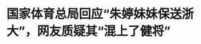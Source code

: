 <!DOCTYPE html>
<html lang="zh-CN">

<head>
    
<title>国家体育总局回应“朱婷妹妹保送浙大”，网友质疑其“混上了健将”_腾讯新闻</title>
<meta name="keywords" content="朱婷,国家体育总局,体育总局,浙江大学,保送,浙江,杭州,极目新闻">
<meta name="description" content="极目新闻记者 郭迩近日，有网友发帖称，在国家体育总局5月6日公布的《体育总局科教司关于2025年优秀运动员本科保送拟推荐名单的公示》中，有一位名叫朱某荟的女生，通过排球项目被保送至浙江大学。有网友表示，这名女生是中国女排前队长朱婷的亲妹妹，并质疑她是混上的“运动健将”，不符合保送资格。5月16日，极目新闻记者...">
<meta name="author" content="腾讯网">
<meta name="copyright" content="Copyright 1998 - 2025 Tencent. All Rights Reserved">
<meta property="og:type" content="news" />

<meta property="og:title" content="国家体育总局回应“朱婷妹妹保送浙大”，网友质疑其“混上了健将”_腾讯新闻" />
<meta property="og:description" content="极目新闻记者 郭迩近日，有网友发帖称，在国家体育总局5月6日公布的《体育总局科教司关于2025年优秀运动员本科保送拟推荐名单的公示》中，有一位名叫朱某荟的女生，通过排球项目被保送至浙江大学。有网友表示，这名女生是中国女排前队长朱婷的亲妹妹，并质疑她是混上的“运动健将”，不符合保送资格。5月16日，极目新闻记者..." />
<meta property="og:url" content="https://news.qq.com/rain/a/20250516A04K8300" />
<meta property="og:image" content="https://inews.gtimg.com/news_ls/OqEoulvI0nAeKgJF20tXOovicoMfaRqrms7AUuNTRZ6jMAA_640330/0" />
<meta property="article:author" content="极目新闻" />
<meta property="article:published_time" content="2025-05-16 14:07:10" />
<meta property="category" content="sports" />

<meta name="baidu-site-verification" content="jJeIJ5X7pP" />
    <meta charset="utf-8" />
<meta http-equiv="X-UA-Compatible" content="IE=Edge" />
<meta name="viewport" content="width=device-width, initial-scale=1, shrink-to-fit=no" />
<link rel="dns-prefetch" href="mat1.gtimg.com">
<link rel="dns-prefetch" href="i.news.qq.com">
<link rel="shortcut icon" href="https://mat1.gtimg.com/qqcdn/qqindex2021/favicon.ico">
<script nomodule="true" src="https://mat1.gtimg.com/qqcdn/qqindex2021/common-static/20240515201444/core3-37-1.min.js"></script>
<script>
  try {
    if (!window.IntersectionObserver) {
      var observerScript = document.createElement('script');
      observerScript.src = "https://mat1.gtimg.com/qqcdn/qqindex2021/common-static/20241024141058/intersection-observer-polyfill.js";
      document.head.appendChild(observerScript);
    }
  } catch (error) {}
</script>

<script>
  try {
    if (!Element.prototype.scrollTo) {
      var scrollScript = document.createElement('script');
      scrollScript.src = "https://mat1.gtimg.com/qqcdn/qqindex2021/common-static/20241025153001/scroll-behavior-polyfill.js";
      document.head.appendChild(scrollScript);
    }
  } catch (error) {}
</script>
<script>
  try {
    if ('scrollRestoration' in window.history) {
      window.history.scrollRestoration = 'manual';
    }
    window.isPcClient = Boolean(window.electron) && (
      window.navigator.userAgent.indexOf('pc-client') > 0 ||
      window.navigator.userAgent.indexOf('TencentNews') > 0
    );
  } catch {}
</script>
<script>
  try {
    if (window.isPcClient) {
      var bodyStyle = document.createElement('style');
      bodyStyle.innerText = 'body{ zoom: 0.95 }';
      document.head.appendChild(bodyStyle);
    }
  } catch {}
</script>
<script>
  window.DATA = {"url":"https://view.inews.qq.com/a/20250516A04K8300","article_id":"20250516A04K8300","article_type":"0","title":"国家体育总局回应“朱婷妹妹保送浙大”，网友质疑其“混上了健将”","desc":"极目新闻记者 郭迩近日，有网友发帖称，在国家体育总局5月6日公布的《体育总局科教司关于2025年优秀运动员本科保送拟推荐名单的公示》中，有一位名叫朱某荟的女生，通过排球项目被保送至浙江大学。有网友表示，这名女生是中国女排前队长朱婷的亲妹妹，并质疑她是混上的“运动健将”，不符合保送资格。5月16日，极目新闻记者...","iNewsRecommendLevel":1,"abstract":"极目新闻记者 郭迩近日，有网友发帖称，在国家体育总局5月6日公布的《体育总局科教司关于2025年优秀运动员本科保送拟推荐名单的公示》中，有一位名叫朱某荟的女生，通过排球项目被保送至浙江大学。有网友表示，这名女生是中国女排前队长朱婷的亲妹妹，并质疑她是混上的“运动健将”，不符合保送资格。5月16日，极目新闻记者...","catalog1":"sports","ad_channel_sign":"sports","introduction":"","media":"极目新闻","media_id":"5206106","pubtime":"2025-05-16 14:12:19","comment_id":"8412278018","political":0,"cmsId":"20250516A04K8300","cms_id":"20250516A04K8300","closeAllAd":0,"closeAllFavorite":false,"originContent":{"directory":{"ai_list":null,"enable":2,"list":null},"text":"\u003cdiv class=\"rich_media_content\"\u003e\u003c!--NO_AD_ERROR_2--\u003e\u003c!--VIDEO_0--\u003e\u003cp type=\"desc\" style=\"color: rgb(136, 136, 136); font-size: 13px; line-height: 14px; margin-bottom: 22px; margin-top: 8px; text-align: center\"\u003e\u003c/p\u003e\u003cp\u003e极目新闻记者 郭迩\u003c/p\u003e\u003cp\u003e近日，有网友发帖称，在国家体育总局5月6日公布的《体育总局科教司关于2025年优秀运动员本科保送拟推荐名单的公示》中，有一位名叫朱某荟的女生，通过排球项目被保送至浙江大学。有网友表示，这名女生是中国女排前队长\u003c!--VERTICAL_CARD_BEGIN_0--\u003e朱婷\u003c!--VERTICAL_CARD_END_0--\u003e的亲妹妹，并质疑她是混上的“运动健将”，不符合保送资格。5月16日，极目新闻记者分别联系了国家体育总局和河南省球类运动中心，工作人员表示，已记录下情况，将向领导汇报。\u003c/p\u003e\u003cp data-exeditor-arbitrary-box=\"image-box\"\u003e\u003c!--IMG_0--\u003e\u003c/p\u003e\u003cp class=\"qqnews_image_desc\" style=\"color: #666; font-size: 14px; text-align: center\"\u003e报道截图\u003c/p\u003e\u003cp\u003e5月6日，国家体育总局科教司公示的保送名单显示，朱某荟拟入读浙江大学运动训练专业。2024年12月，国家体育总局排球中心的一份文件显示，来自河南的朱某荟等40余人获得“运动健将”称号。\u003c!--NO_AD_0--\u003e\u003c!--EOP_0--\u003e\u003c/p\u003e\u003c!--PARAGRAPH_0--\u003e\u003cp\u003e16日上午，极目新闻记者向国家体育总局反映上述舆情，接听电话的信访人员表示，已记录下反映的情况，会向领导汇报此事。\u003c!--NO_AD_1--\u003e\u003c!--EOP_1--\u003e\u003c/p\u003e\u003c!--PARAGRAPH_1--\u003e\u003cp\u003e河南省球类运动中心党政办工作人员告诉记者，关于朱某荟的具体情况，可咨询排球训练科。记者联系上该科相关负责人，对方表示不方便接受采访，请找党政办。随后，党政办相关负责人留下了记者电话，表示暂不方便接受采访，需先向省局报告。\u003c!--NO_AD_2--\u003e\u003c!--EOP_2--\u003e\u003c/p\u003e\u003c!--PARAGRAPH_2--\u003e\u003cp\u003e（来源：极目新闻）\u003c/p\u003e\u003cp\u003e\u003cstrong\u003e更多精彩资讯请在应用市场下载“极目新闻”客户端，未经授权请勿转载，欢迎提供新闻线索，一经采纳即付报酬。24小时报料热线027-86777777。\u003c/strong\u003e\u003c!--NO_AD_3--\u003e\u003c!--EOP_3--\u003e\u003c!--NO_AD_4--\u003e\u003c!--EOP_4--\u003e\u003c/p\u003e\u003c!--PARAGRAPH_4--\u003e\u003c!--PARAGRAPH_3--\u003e\u003cdiv type=\"x-list_link\" class=\"qqnews_list_link\" style=\"background-color: #F7F7F7; border-radius: 5px; margin-bottom: 24px; padding: 20px 16px 24px 16px; position: relative; text-align: left\"\u003e\u003cdiv style=\"margin-bottom: 20px\"\u003e\u003cspan style=\"background-image: url(\u0026#39;https://new.inews.gtimg.com/tnews/1d01add9-7272-4aa6-8fa3-af6beaeb5038/icon-day.png\u0026#39;); background-size: cover; display: inline-block; height: 18px; margin-right: 2px; position: relative; top: 3px; width: 18px\"\u003e\u003c/span\u003e\u003cspan style=\"font-size: 16px; font-weight: 600; letter-spacing: 0px; line-height: 16px; text-align: justified\"\u003e此前报道\u003c/span\u003e\u003c/div\u003e\u003cp class=\"link_list\"\u003e\u003c!--LINK_0--\u003e\u003c/p\u003e\u003c/div\u003e\u003cdiv powered-by=\"qqnews_ex-editor\"\u003e\u003c/div\u003e\u003cstyle\u003e.rich_media_content{--news-tabel-th-night-color: #444444;--news-font-day-color: #333;--news-font-night-color: #d9d9d9;--news-bottom-distance: 22px}.rich_media_content p:not([data-exeditor-arbitrary-box=image-box]){letter-spacing:.5px;line-height:30px;margin-bottom:var(--news-bottom-distance);word-wrap:break-word}.rich_media_content{color:var(--news-font-day-color);font-size:18px}@media(prefers-color-scheme:dark){body:not([data-weui-theme=light]):not([dark-mode-disable=true]) .rich_media_content p:not([data-exeditor-arbitrary-box=image-box]){letter-spacing:.5px;line-height:30px;margin-bottom:var(--news-bottom-distance);word-wrap:break-word}body:not([data-weui-theme=light]):not([dark-mode-disable=true]) .rich_media_content{color:var(--news-font-night-color)}}.data_color_scheme_dark .rich_media_content p:not([data-exeditor-arbitrary-box=image-box]){letter-spacing:.5px;line-height:30px;margin-bottom:var(--news-bottom-distance);word-wrap:break-word}.data_color_scheme_dark .rich_media_content{color:var(--news-font-night-color)}.data_color_scheme_dark .rich_media_content{font-size:18px}.rich_media_content p[data-exeditor-arbitrary-box=image-box]{margin-bottom:11px}.rich_media_content\u003ediv:not(.qnt-video),.rich_media_content\u003esection{margin-bottom:var(--news-bottom-distance)}.rich_media_content hr{margin-bottom:var(--news-bottom-distance)}.rich_media_content .link_list{margin:0;margin-top:20px;min-height:0!important}.rich_media_content blockquote{background:#f9f9f9;border-left:6px solid #ccc;margin:1.5em 10px;padding:.5em 10px}.rich_media_content blockquote p{margin-bottom:0!important}.data_color_scheme_dark .rich_media_content blockquote{background:#323232}@media(prefers-color-scheme:dark){body:not([data-weui-theme=light]):not([dark-mode-disable=true]) .rich_media_content blockquote{background:#323232}}.rich_media_content ol[data-ex-list]{--ol-start: 1;--ol-list-style-type: decimal;list-style-type:none;counter-reset:olCounter calc(var(--ol-start,1) - 1);position:relative}.rich_media_content ol[data-ex-list]\u003eli\u003e:first-child::before{content:counter(olCounter,var(--ol-list-style-type)) '. ';counter-increment:olCounter;font-variant-numeric:tabular-nums;display:inline-block}.rich_media_content ul[data-ex-list]{--ul-list-style-type: circle;list-style-type:none;position:relative}.rich_media_content ul[data-ex-list].nonUnicode-list-style-type\u003eli\u003e:first-child::before{content:var(--ul-list-style-type) ' ';font-variant-numeric:tabular-nums;display:inline-block;transform:scale(0.5)}.rich_media_content ul[data-ex-list].unicode-list-style-type\u003eli\u003e:first-child::before{content:var(--ul-list-style-type) ' ';font-variant-numeric:tabular-nums;display:inline-block;transform:scale(0.8)}.rich_media_content ol:not([data-ex-list]){padding-left:revert}.rich_media_content ul:not([data-ex-list]){padding-left:revert}.rich_media_content table{display:table;border-collapse:collapse;margin-bottom:var(--news-bottom-distance)}.rich_media_content table th,.rich_media_content table td{word-wrap:break-word;border:1px solid #ddd;white-space:nowrap;padding:2px 5px}.rich_media_content table th{font-weight:700;background-color:#f0f0f0;text-align:left}.rich_media_content table p{margin-bottom:0!important}.data_color_scheme_dark .rich_media_content table th{background:var(--news-tabel-th-night-color)}@media(prefers-color-scheme:dark){body:not([data-weui-theme=light]):not([dark-mode-disable=true]) .rich_media_content table th{background:var(--news-tabel-th-night-color)}}.rich_media_content .qqnews_image_desc,.rich_media_content p[type=om-image-desc]{line-height:20px!important;text-align:center!important;font-size:14px!important;color:#666!important}.rich_media_content div[data-exeditor-arbitrary-box=wrap]:not([data-exeditor-arbitrary-box-special-style]){max-width:100%}.rich_media_content .qqnews-content{--wmfont: 0;--wmcolor: transparent;font-size:var(--wmfont);color:var(--wmcolor);line-height:var(--wmfont)!important;margin-bottom:var(--wmfont)!important}.rich_media_content .qqnews_sign_emphasis{background:#f7f7f7}.rich_media_content .qqnews_sign_emphasis ol{word-wrap:break-word;border:none;color:#5c5c5c;line-height:28px;list-style:none;margin:14px 0 6px;padding:16px 15px 4px}.rich_media_content .qqnews_sign_emphasis p{margin-bottom:12px!important}.rich_media_content .qqnews_sign_emphasis ol\u003eli\u003ep{padding-left:30px}.rich_media_content .qqnews_sign_emphasis ol\u003eli{list-style:none}.rich_media_content .qqnews_sign_emphasis ol\u003eli\u003ep:first-child::before{margin-left:-30px;content:counter(olCounter,decimal) ''!important;counter-increment:olCounter!important;font-variant-numeric:tabular-nums!important;background:#37f;border-radius:2px;color:#fff;font-size:15px;font-style:normal;text-align:center;line-height:18px;width:18px;height:18px;margin-right:12px;position:relative;top:-1px}.data_color_scheme_dark .rich_media_content .qqnews_sign_emphasis{background:#262626}.data_color_scheme_dark .rich_media_content .qqnews_sign_emphasis ol\u003eli\u003ep{color:#a9a9a9}@media(prefers-color-scheme:dark){body:not([data-weui-theme=light]):not([dark-mode-disable=true]) .rich_media_content .qqnews_sign_emphasis{background:#262626}body:not([data-weui-theme=light]):not([dark-mode-disable=true]) .rich_media_content .qqnews_sign_emphasis ol\u003eli\u003ep{color:#a9a9a9}}.rich_media_content h1,.rich_media_content h2,.rich_media_content h3,.rich_media_content h4,.rich_media_content h5,.rich_media_content h6{margin-bottom:var(--news-bottom-distance);font-weight:700}.rich_media_content h1{font-size:20px}.rich_media_content h2,.rich_media_content h3{font-size:19px}.rich_media_content h4,.rich_media_content h5,.rich_media_content h6{font-size:18px}.rich_media_content li:empty{display:none}.rich_media_content ul,.rich_media_content ol{margin-bottom:var(--news-bottom-distance)}.rich_media_content div\u003ep:only-child{margin-bottom:0!important}.rich_media_content .cms-cke-widget-title-wrap p{margin-bottom:0!important}\u003c/style\u003e\u003c/div\u003e","version":"v2"},"originAttribute":{"IMG_0":{"bigOrigUrl":"https://inews.gtimg.com/om_bt/OpVUJEbTPYOn-KZQx8drYYVlaThQ-AjULzMBuPuocJqf0AA/0","compressUrl":"https://inews.gtimg.com/om_bt/OpVUJEbTPYOn-KZQx8drYYVlaThQ-AjULzMBuPuocJqf0AA/641","desc":"","fullPic":"1","height":735,"imgurl0":"https://inews.gtimg.com/om_bt/OpVUJEbTPYOn-KZQx8drYYVlaThQ-AjULzMBuPuocJqf0AA/0","imgurl1000":"https://inews.gtimg.com/om_bt/OpVUJEbTPYOn-KZQx8drYYVlaThQ-AjULzMBuPuocJqf0AA/1000","islong":0,"origUrl":"https://inews.gtimg.com/om_bt/OpVUJEbTPYOn-KZQx8drYYVlaThQ-AjULzMBuPuocJqf0AA/641","size":70,"style":"display: inline-block; max-width: 100%; width: 478px","thumb":"https://inews.gtimg.com/om_bt/OpVUJEbTPYOn-KZQx8drYYVlaThQ-AjULzMBuPuocJqf0AA_181x181s/0","url":"https://inews.gtimg.com/om_bt/OpVUJEbTPYOn-KZQx8drYYVlaThQ-AjULzMBuPuocJqf0AA/641","width":478},"LINK_0":{"articletype":"0","enable":"1","id":"20250516A03U9D00","showTitle":"朱婷妹妹保送浙大 网友质疑水平一般混上了健将 校方：录取时不知身份","timestamp":1747367070,"title":"朱婷妹妹保送浙大 网友质疑水平一般混上了健将 校方：录取时不知身份","url":"https://view.inews.qq.com/a/20250516A03U9D00"},"VERTICAL_CARD_BEGIN_0":{"a_version":"21_android_7.4.57","desc":"朱婷","detail_url":"qqnews://article_9528?act=ai_chat\u0026vertical_card_type=ai\u0026vertical_card_desc=%E6%9C%B1%E5%A9%B7\u0026a_version=21_android_7.4.57\u0026i_version=11.0_qqnews_7.4.70","i_version":"11.0_qqnews_7.4.70","previous_context":"网友发帖称，在国家体育总局5月6日公布的《体育总局科教司关于2025年优秀运动员本科保送拟推荐名单的公示》中，有一位名叫朱某荟的女生，通过排球项目被保送至浙江大学。有网友表示，这名女生是中国女排前队长","subsequent_context":"的亲妹妹，并质疑她是混上的“运动健将”，不符合保送资格。5月16日，极目新闻记者分别联系了国家体育总局和河南省球类运动中心，工作人员表示，已记录下情况，将向领导汇报。报道截图5月6日，国家体育总局科教","type":"ai","url":"qqnews://article_9528?act=ai_chat\u0026vertical_card_type=ai\u0026vertical_card_desc=%E6%9C%B1%E5%A9%B7\u0026jumpinfo=%7B%22scene%22%3A%22algo_scribe_words%22%2C%22sentence%22%3A%22%E6%9C%B1%E5%A9%B7%22%2C%22sentenceContext%22%3A%22%E7%BD%91%E5%8F%8B%E5%8F%91%E5%B8%96%E7%A7%B0%EF%BC%8C%E5%9C%A8%E5%9B%BD%E5%AE%B6%E4%BD%93%E8%82%B2%E6%80%BB%E5%B1%805%E6%9C%886%E6%97%A5%E5%85%AC%E5%B8%83%E7%9A%84%E3%80%8A%E4%BD%93%E8%82%B2%E6%80%BB%E5%B1%80%E7%A7%91%E6%95%99%E5%8F%B8%E5%85%B3%E4%BA%8E2025%E5%B9%B4%E4%BC%98%E7%A7%80%E8%BF%90%E5%8A%A8%E5%91%98%E6%9C%AC%E7%A7%91%E4%BF%9D%E9%80%81%E6%8B%9F%E6%8E%A8%E8%8D%90%E5%90%8D%E5%8D%95%E7%9A%84%E5%85%AC%E7%A4%BA%E3%80%8B%E4%B8%AD%EF%BC%8C%E6%9C%89%E4%B8%80%E4%BD%8D%E5%90%8D%E5%8F%AB%E6%9C%B1%E6%9F%90%E8%8D%9F%E7%9A%84%E5%A5%B3%E7%94%9F%EF%BC%8C%E9%80%9A%E8%BF%87%E6%8E%92%E7%90%83%E9%A1%B9%E7%9B%AE%E8%A2%AB%E4%BF%9D%E9%80%81%E8%87%B3%E6%B5%99%E6%B1%9F%E5%A4%A7%E5%AD%A6%E3%80%82%E6%9C%89%E7%BD%91%E5%8F%8B%E8%A1%A8%E7%A4%BA%EF%BC%8C%E8%BF%99%E5%90%8D%E5%A5%B3%E7%94%9F%E6%98%AF%E4%B8%AD%E5%9B%BD%E5%A5%B3%E6%8E%92%E5%89%8D%E9%98%9F%E9%95%BF%7B%E6%9C%B1%E5%A9%B7%7D%E7%9A%84%E4%BA%B2%E5%A6%B9%E5%A6%B9%EF%BC%8C%E5%B9%B6%E8%B4%A8%E7%96%91%E5%A5%B9%E6%98%AF%E6%B7%B7%E4%B8%8A%E7%9A%84%E2%80%9C%E8%BF%90%E5%8A%A8%E5%81%A5%E5%B0%86%E2%80%9D%EF%BC%8C%E4%B8%8D%E7%AC%A6%E5%90%88%E4%BF%9D%E9%80%81%E8%B5%84%E6%A0%BC%E3%80%825%E6%9C%8816%E6%97%A5%EF%BC%8C%E6%9E%81%E7%9B%AE%E6%96%B0%E9%97%BB%E8%AE%B0%E8%80%85%E5%88%86%E5%88%AB%E8%81%94%E7%B3%BB%E4%BA%86%E5%9B%BD%E5%AE%B6%E4%BD%93%E8%82%B2%E6%80%BB%E5%B1%80%E5%92%8C%E6%B2%B3%E5%8D%97%E7%9C%81%E7%90%83%E7%B1%BB%E8%BF%90%E5%8A%A8%E4%B8%AD%E5%BF%83%EF%BC%8C%E5%B7%A5%E4%BD%9C%E4%BA%BA%E5%91%98%E8%A1%A8%E7%A4%BA%EF%BC%8C%E5%B7%B2%E8%AE%B0%E5%BD%95%E4%B8%8B%E6%83%85%E5%86%B5%EF%BC%8C%E5%B0%86%E5%90%91%E9%A2%86%E5%AF%BC%E6%B1%87%E6%8A%A5%E3%80%82%E6%8A%A5%E9%81%93%E6%88%AA%E5%9B%BE5%E6%9C%886%E6%97%A5%EF%BC%8C%E5%9B%BD%E5%AE%B6%E4%BD%93%E8%82%B2%E6%80%BB%E5%B1%80%E7%A7%91%E6%95%99%22%2C%22source%22%3A%22article_sharepage_scribewords%22%7D","urls":{"qqcom":{"pc_url":"qqnews://article_9528?act=ai_chat\u0026vertical_card_type=ai\u0026vertical_card_desc=%E6%9C%B1%E5%A9%B7\u0026jumpinfo=%7B%22scene%22%3A%22algo_scribe_words%22%2C%22sentence%22%3A%22%E6%9C%B1%E5%A9%B7%22%2C%22sentenceContext%22%3A%22%E7%BD%91%E5%8F%8B%E5%8F%91%E5%B8%96%E7%A7%B0%EF%BC%8C%E5%9C%A8%E5%9B%BD%E5%AE%B6%E4%BD%93%E8%82%B2%E6%80%BB%E5%B1%805%E6%9C%886%E6%97%A5%E5%85%AC%E5%B8%83%E7%9A%84%E3%80%8A%E4%BD%93%E8%82%B2%E6%80%BB%E5%B1%80%E7%A7%91%E6%95%99%E5%8F%B8%E5%85%B3%E4%BA%8E2025%E5%B9%B4%E4%BC%98%E7%A7%80%E8%BF%90%E5%8A%A8%E5%91%98%E6%9C%AC%E7%A7%91%E4%BF%9D%E9%80%81%E6%8B%9F%E6%8E%A8%E8%8D%90%E5%90%8D%E5%8D%95%E7%9A%84%E5%85%AC%E7%A4%BA%E3%80%8B%E4%B8%AD%EF%BC%8C%E6%9C%89%E4%B8%80%E4%BD%8D%E5%90%8D%E5%8F%AB%E6%9C%B1%E6%9F%90%E8%8D%9F%E7%9A%84%E5%A5%B3%E7%94%9F%EF%BC%8C%E9%80%9A%E8%BF%87%E6%8E%92%E7%90%83%E9%A1%B9%E7%9B%AE%E8%A2%AB%E4%BF%9D%E9%80%81%E8%87%B3%E6%B5%99%E6%B1%9F%E5%A4%A7%E5%AD%A6%E3%80%82%E6%9C%89%E7%BD%91%E5%8F%8B%E8%A1%A8%E7%A4%BA%EF%BC%8C%E8%BF%99%E5%90%8D%E5%A5%B3%E7%94%9F%E6%98%AF%E4%B8%AD%E5%9B%BD%E5%A5%B3%E6%8E%92%E5%89%8D%E9%98%9F%E9%95%BF%7B%E6%9C%B1%E5%A9%B7%7D%E7%9A%84%E4%BA%B2%E5%A6%B9%E5%A6%B9%EF%BC%8C%E5%B9%B6%E8%B4%A8%E7%96%91%E5%A5%B9%E6%98%AF%E6%B7%B7%E4%B8%8A%E7%9A%84%E2%80%9C%E8%BF%90%E5%8A%A8%E5%81%A5%E5%B0%86%E2%80%9D%EF%BC%8C%E4%B8%8D%E7%AC%A6%E5%90%88%E4%BF%9D%E9%80%81%E8%B5%84%E6%A0%BC%E3%80%825%E6%9C%8816%E6%97%A5%EF%BC%8C%E6%9E%81%E7%9B%AE%E6%96%B0%E9%97%BB%E8%AE%B0%E8%80%85%E5%88%86%E5%88%AB%E8%81%94%E7%B3%BB%E4%BA%86%E5%9B%BD%E5%AE%B6%E4%BD%93%E8%82%B2%E6%80%BB%E5%B1%80%E5%92%8C%E6%B2%B3%E5%8D%97%E7%9C%81%E7%90%83%E7%B1%BB%E8%BF%90%E5%8A%A8%E4%B8%AD%E5%BF%83%EF%BC%8C%E5%B7%A5%E4%BD%9C%E4%BA%BA%E5%91%98%E8%A1%A8%E7%A4%BA%EF%BC%8C%E5%B7%B2%E8%AE%B0%E5%BD%95%E4%B8%8B%E6%83%85%E5%86%B5%EF%BC%8C%E5%B0%86%E5%90%91%E9%A2%86%E5%AF%BC%E6%B1%87%E6%8A%A5%E3%80%82%E6%8A%A5%E9%81%93%E6%88%AA%E5%9B%BE5%E6%9C%886%E6%97%A5%EF%BC%8C%E5%9B%BD%E5%AE%B6%E4%BD%93%E8%82%B2%E6%80%BB%E5%B1%80%E7%A7%91%E6%95%99%22%2C%22source%22%3A%22article_sharepage_scribewords%22%7D"},"web":{"h5_url":"qqnews://article_9528?act=ai_chat\u0026vertical_card_type=ai\u0026vertical_card_desc=%E6%9C%B1%E5%A9%B7\u0026jumpinfo=%7B%22scene%22%3A%22algo_scribe_words%22%2C%22sentence%22%3A%22%E6%9C%B1%E5%A9%B7%22%2C%22sentenceContext%22%3A%22%E7%BD%91%E5%8F%8B%E5%8F%91%E5%B8%96%E7%A7%B0%EF%BC%8C%E5%9C%A8%E5%9B%BD%E5%AE%B6%E4%BD%93%E8%82%B2%E6%80%BB%E5%B1%805%E6%9C%886%E6%97%A5%E5%85%AC%E5%B8%83%E7%9A%84%E3%80%8A%E4%BD%93%E8%82%B2%E6%80%BB%E5%B1%80%E7%A7%91%E6%95%99%E5%8F%B8%E5%85%B3%E4%BA%8E2025%E5%B9%B4%E4%BC%98%E7%A7%80%E8%BF%90%E5%8A%A8%E5%91%98%E6%9C%AC%E7%A7%91%E4%BF%9D%E9%80%81%E6%8B%9F%E6%8E%A8%E8%8D%90%E5%90%8D%E5%8D%95%E7%9A%84%E5%85%AC%E7%A4%BA%E3%80%8B%E4%B8%AD%EF%BC%8C%E6%9C%89%E4%B8%80%E4%BD%8D%E5%90%8D%E5%8F%AB%E6%9C%B1%E6%9F%90%E8%8D%9F%E7%9A%84%E5%A5%B3%E7%94%9F%EF%BC%8C%E9%80%9A%E8%BF%87%E6%8E%92%E7%90%83%E9%A1%B9%E7%9B%AE%E8%A2%AB%E4%BF%9D%E9%80%81%E8%87%B3%E6%B5%99%E6%B1%9F%E5%A4%A7%E5%AD%A6%E3%80%82%E6%9C%89%E7%BD%91%E5%8F%8B%E8%A1%A8%E7%A4%BA%EF%BC%8C%E8%BF%99%E5%90%8D%E5%A5%B3%E7%94%9F%E6%98%AF%E4%B8%AD%E5%9B%BD%E5%A5%B3%E6%8E%92%E5%89%8D%E9%98%9F%E9%95%BF%7B%E6%9C%B1%E5%A9%B7%7D%E7%9A%84%E4%BA%B2%E5%A6%B9%E5%A6%B9%EF%BC%8C%E5%B9%B6%E8%B4%A8%E7%96%91%E5%A5%B9%E6%98%AF%E6%B7%B7%E4%B8%8A%E7%9A%84%E2%80%9C%E8%BF%90%E5%8A%A8%E5%81%A5%E5%B0%86%E2%80%9D%EF%BC%8C%E4%B8%8D%E7%AC%A6%E5%90%88%E4%BF%9D%E9%80%81%E8%B5%84%E6%A0%BC%E3%80%825%E6%9C%8816%E6%97%A5%EF%BC%8C%E6%9E%81%E7%9B%AE%E6%96%B0%E9%97%BB%E8%AE%B0%E8%80%85%E5%88%86%E5%88%AB%E8%81%94%E7%B3%BB%E4%BA%86%E5%9B%BD%E5%AE%B6%E4%BD%93%E8%82%B2%E6%80%BB%E5%B1%80%E5%92%8C%E6%B2%B3%E5%8D%97%E7%9C%81%E7%90%83%E7%B1%BB%E8%BF%90%E5%8A%A8%E4%B8%AD%E5%BF%83%EF%BC%8C%E5%B7%A5%E4%BD%9C%E4%BA%BA%E5%91%98%E8%A1%A8%E7%A4%BA%EF%BC%8C%E5%B7%B2%E8%AE%B0%E5%BD%95%E4%B8%8B%E6%83%85%E5%86%B5%EF%BC%8C%E5%B0%86%E5%90%91%E9%A2%86%E5%AF%BC%E6%B1%87%E6%8A%A5%E3%80%82%E6%8A%A5%E9%81%93%E6%88%AA%E5%9B%BE5%E6%9C%886%E6%97%A5%EF%BC%8C%E5%9B%BD%E5%AE%B6%E4%BD%93%E8%82%B2%E6%80%BB%E5%B1%80%E7%A7%91%E6%95%99%22%2C%22source%22%3A%22article_sharepage_scribewords%22%7D"}}},"VERTICAL_CARD_END_0":{"show_type":"6"},"VIDEO_0":{"asDownloader":"","asSensitiveNormal":"","aspect":"0.56","card":{"chlid":"5206106","chlname":"极目新闻","desc":"全球眼，中国心，瞭望者，思想家。","icon":"http://inews.gtimg.com/newsapp_ls/0/13313835343_200200/0","msgEntry":1,"uin":"ec304f4513bb7aec09f9921be4e9fdbe12","update_frequency":"0","vip_desc":"楚天都市报官方账号","vip_icon_night":"http://inews.gtimg.com/newsapp_ls/0/14876049528/0","vip_place":"left","vip_type":"30013","vip_icon":"http://inews.gtimg.com/newsapp_ls/0/14876049251/0","vip_type_new":"30013","suid":"8QMd23pY5IUbvz7Q","liveInfo":{"roomID":"1410000175","roomStatus":"2","cms_id":"PLV2025050504845500","article_type":"575"},"cpLevel":1},"desc":"","duration":"00:09","height":360,"id":"20250516V03RTY00","img":"https://puui.qpic.cn/vpic_cover/v3090vunwlk/v3090vunwlk_hz.jpg/0","jumpword":"","playmode":1,"playurl":"http://inews.qq.com/webVideo?vid=v3090vunwlk\u0026img=https%3A%2F%2Fpuui.qpic.cn%2Fvpic_cover%2Fv3090vunwlk%2Fv3090vunwlk_hz.jpg%2F0\u0026appver=16.7.1_qqcom_7.2.40","screenType":-1,"style":"","title":"中国女排前队长朱婷妹妹被保送浙大，网友质疑不合规，校方：录取审核时不知其身份","vid":"v3090vunwlk","videosourcetype":1,"width":640}},"selfDeclare":{},"userAddress":"湖北","card":{"chlid":"5206106","chlname":"极目新闻","desc":"全球眼，中国心，瞭望者，思想家。","icon":"http://inews.gtimg.com/newsapp_ls/0/13313835343_200200/0","msgEntry":1,"uin":"ec304f4513bb7aec09f9921be4e9fdbe12","update_frequency":"0","vip_desc":"楚天都市报官方账号","vip_icon_night":"http://inews.gtimg.com/newsapp_ls/0/14876049528/0","vip_place":"left","vip_type":"30013","vip_icon":"http://inews.gtimg.com/newsapp_ls/0/14876049251/0","vip_type_new":"30013","suid":"8QMd23pY5IUbvz7Q","liveInfo":{"roomID":"1410000175","roomStatus":"2","cms_id":"PLV2025050504845500","article_type":"575"},"cpLevel":1},"interationCount":{"like":7,"collect":2,"share":6},"payment_info":{},"article_is_pay":false,"payment_column_info_v1":{"is_column_pay":false,"read_count_all":0},"tag_info_item":null,"contentWordsNum":489,"extraProperty":{"FeedbackDetailDisableInsert":0,"zanSkinType":""},"relateWelfare":{},"aiSwitch":true,"isOversize":false,"videoArr":[]};
</script>
<script>
  window.channelInfo = {"channelConfig":{"channelNav":[{"_auto_id":"1","active_alien_img":"","alien_img":"","channel_id":"news_news_home","is_local":"0","link":"https://www.qq.com","name_cn":"首页","name_en":"home"},{"_auto_id":"2","active_alien_img":"","alien_img":"","channel_id":"news_news_top","is_local":"0","link":"","name_cn":"要闻","name_en":"news"},{"_auto_id":"4","active_alien_img":"","alien_img":"","channel_id":"news_news_bj","is_local":"1","link":"","name_cn":"北京","name_en":"bj"},{"_auto_id":"5","active_alien_img":"","alien_img":"","channel_id":"news_news_finance","is_local":"0","link":"","name_cn":"财经","name_en":"finance"},{"_auto_id":"6","active_alien_img":"","alien_img":"","channel_id":"news_news_tech","is_local":"0","link":"","name_cn":"科技","name_en":"tech"},{"_auto_id":"7","active_alien_img":"","alien_img":"","channel_id":"tv","is_local":"0","link":"https://v.qq.com/channel/tv/?ptag=qqnews","name_cn":"电视剧","name_en":"tv"},{"_auto_id":"8","active_alien_img":"","alien_img":"","channel_id":"news_news_qa","is_local":"0","link":"","name_cn":"热问","name_en":"qa"},{"_auto_id":"9","active_alien_img":"","alien_img":"","channel_id":"news_news_ent","is_local":"0","link":"","name_cn":"娱乐","name_en":"ent"},{"_auto_id":"10","active_alien_img":"","alien_img":"","channel_id":"variety","is_local":"0","link":"https://v.qq.com/channel/variety/?ptag=qqnews","name_cn":"综艺","name_en":"variety"},{"_auto_id":"11","active_alien_img":"","alien_img":"","channel_id":"news_news_sports","is_local":"0","link":"","name_cn":"体育","name_en":"sports"},{"_auto_id":"13","active_alien_img":"","alien_img":"","channel_id":"news_news_nba","is_local":"0","link":"","name_cn":"NBA","name_en":"nba"},{"_auto_id":"14","active_alien_img":"","alien_img":"","channel_id":"news_news_world","is_local":"0","link":"","name_cn":"国际","name_en":"world"},{"_auto_id":"15","active_alien_img":"","alien_img":"","channel_id":"news_news_mil","is_local":"0","link":"","name_cn":"军事","name_en":"milite"},{"_auto_id":"16","active_alien_img":"","alien_img":"","channel_id":"news_news_auto","is_local":"0","link":"","name_cn":"汽车","name_en":"auto"},{"_auto_id":"17","active_alien_img":"","alien_img":"","channel_id":"news_news_house","is_local":"0","link":"","name_cn":"房产","name_en":"house"},{"_auto_id":"18","active_alien_img":"","alien_img":"","channel_id":"news_news_edu","is_local":"0","link":"","name_cn":"教育","name_en":"edu"},{"_auto_id":"19","active_alien_img":"","alien_img":"","channel_id":"news_news_antip","is_local":"0","link":"","name_cn":"健康","name_en":"health"},{"_auto_id":"20","active_alien_img":"","alien_img":"","channel_id":"news_news_video","is_local":"0","link":"","name_cn":"视频","name_en":"video"},{"_auto_id":"21","active_alien_img":"","alien_img":"","channel_id":"news_news_game","is_local":"0","link":"","name_cn":"游戏","name_en":"games"},{"_auto_id":"22","active_alien_img":"","alien_img":"","channel_id":"news_news_nchupin","is_local":"0","link":"","name_cn":"眼界","name_en":"chupin"},{"_auto_id":"24","active_alien_img":"","alien_img":"","channel_id":"news_news_football","is_local":"0","link":"","name_cn":"足球","name_en":"football"},{"_auto_id":"25","active_alien_img":"","alien_img":"","channel_id":"news_news_kepu","is_local":"0","link":"","name_cn":"科学","name_en":"kepu"},{"_auto_id":"26","active_alien_img":"","alien_img":"","channel_id":"news_news_digi","is_local":"0","link":"","name_cn":"数码","name_en":"digi"},{"_auto_id":"28","active_alien_img":"","alien_img":"","channel_id":"ymzx","is_local":"0","link":"https://gamer.qq.com/v2/cloudgame/game/96897?ichannel=txxwpc0Ftxxwpc1","name_cn":"元梦之星","name_en":"news_news_ymzx"},{"_auto_id":"31","active_alien_img":"","alien_img":"","channel_id":"movie","is_local":"0","link":"https://v.qq.com/channel/movie/?ptag=qqnews","name_cn":"电影","name_en":"movie"},{"_auto_id":"32","active_alien_img":"","alien_img":"","channel_id":"news_news_esport","is_local":"0","link":"","name_cn":"电竞","name_en":"esport"},{"_auto_id":"34","active_alien_img":"","alien_img":"","channel_id":"news_news_history","is_local":"0","link":"","name_cn":"历史","name_en":"history"},{"_auto_id":"35","active_alien_img":"","alien_img":"","channel_id":"news_news_baby","is_local":"0","link":"","name_cn":"育儿","name_en":"baby"},{"_auto_id":"36","active_alien_img":"","alien_img":"","channel_id":"hbjy","is_local":"0","link":"https://gp.qq.com/act/a20250421mnqlx/news.shtml","name_cn":"和平精英","name_en":"news_news_hbjy"},{"_auto_id":"37","active_alien_img":"","alien_img":"","channel_id":"cloud_gamer","is_local":"0","link":"https://gamer.qq.com/?ichannel=txxwpc0Ftxxwpc1","name_cn":"云游戏","name_en":"cloud_gamer"},{"_auto_id":"38","active_alien_img":"","alien_img":"","channel_id":"news_news_lic","is_local":"0","link":"","name_cn":"理财","name_en":"finance_licai"},{"_auto_id":"39","active_alien_img":"","alien_img":"","channel_id":"news_news_istock","is_local":"0","link":"","name_cn":"股票","name_en":"finance_stock"},{"_auto_id":"40","active_alien_img":"","alien_img":"","channel_id":"ren_min_shi_pin","is_local":"0","link":"https://news.qq.com/omn/author/8QMd3Hld74cbujbY?tab=om_video","name_cn":"人民视频","name_en":"ren_min_shi_pin"},{"_auto_id":"41","active_alien_img":"","alien_img":"","channel_id":"news_news_weather","is_local":"0","link":"https://tianqi.qq.com/index.htm","name_cn":"天气","name_en":"weather"}]}};
</script>
<script>
  window.articleConfig = {"rightConfig":[{"_auto_id":"1","category_key":"default","modules":"{\"moduleList\":[{\"title\":\"作者其他文章\",\"id\":\"user_article\"},{\"title\":\"精选视频\",\"id\":\"video_album\",\"videoType\":\"tag\",\"videoId\":\"aUepxrtchGM=\",\"isSticky\":0},{\"title\":\"下载条\",\"id\":\"download_banner\",\"isSticky\":1},{\"title\":\"热点榜\",\"id\":\"hot_rank_list\",\"isSticky\":1},{\"title\":\"广告推广\",\"id\":\"ssp_ad_module\",\"category\":\"ad_ssp\",\"loid\":\"109\",\"isSticky\":1},{\"title\":\"广告推广位\",\"id\":\"c2s_ad_module\",\"category\":\"right_c2s\",\"path\":\"QQcom_all_Rectangle-1|QQcom_all_Rectangle-2|QQcom_all_Rectangle-3\",\"isSticky\":1}]}"},{"_auto_id":"2","category_key":"ent","modules":"{\"moduleList\":[{\"title\":\"作者其他文章\",\"id\":\"user_article\"},{\"title\":\"精选视频\",\"id\":\"video_album\",\"videoType\":\"tag\",\"videoId\":\"aUepxrtchGM=\"},{\"title\":\"下载条\",\"id\":\"download_banner\",\"isSticky\":1},{\"title\":\"热点榜\",\"id\":\"hot_rank_list\",\"isSticky\":1},{\"title\":\"广告推广\",\"id\":\"ssp_ad_module\",\"category\":\"ad_ssp\",\"loid\":\"109\",\"isSticky\":1},{\"title\":\"广告推广\",\"id\":\"ssp_ad_module\",\"category\":\"ad_ssp\",\"loid\":\"117\",\"isSticky\":1}]}"},{"_auto_id":"3","category_key":"game","modules":"{\"moduleList\":[{\"title\":\"作者其他文章\",\"id\":\"user_article\"},{\"title\":\"精选视频\",\"id\":\"video_album\",\"videoType\":\"tag\",\"videoId\":\"aUepxrtchGM=\"},{\"title\":\"热门游戏\",\"id\":\"recommend_game\",\"isSticky\":0},{\"title\":\"下载条\",\"id\":\"download_banner\",\"isSticky\":1},{\"title\":\"热点榜\",\"id\":\"hot_rank_list\",\"isSticky\":1},{\"title\":\"广告推广\",\"id\":\"ssp_ad_module\",\"category\":\"ad_ssp\",\"loid\":\"109\",\"isSticky\":1},{\"title\":\"广告推广位\",\"id\":\"c2s_ad_module\",\"category\":\"right_c2s\",\"path\":\"QQcom_all_Rectangle-1|QQcom_all_Rectangle-2|QQcom_all_Rectangle-3\",\"isSticky\":1}]}"},{"_auto_id":"4","category_key":"tech","modules":"{\"moduleList\":[{\"title\":\"作者其他文章\",\"id\":\"user_article\"},{\"title\":\"精选视频\",\"id\":\"video_album\",\"videoType\":\"tag\",\"videoId\":\"aUepxrtchGM=\"},{\"title\":\"下载条\",\"id\":\"download_banner\",\"isSticky\":1},{\"title\":\"热点榜\",\"id\":\"hot_rank_list\",\"isSticky\":1},{\"title\":\"广告推广\",\"id\":\"ssp_ad_module\",\"category\":\"ad_ssp\",\"loid\":\"109\",\"isSticky\":1},{\"title\":\"广告推广位\",\"id\":\"c2s_ad_module\",\"category\":\"right_c2s\",\"path\":\"QQcom_all_Rectangle-1|QQcom_all_Rectangle-2|QQcom_all_Rectangle-3\",\"isSticky\":1}]}"},{"_auto_id":"5","category_key":"finance","modules":"{\"moduleList\":[{\"title\":\"作者其他文章\",\"id\":\"user_article\"},{\"title\":\"精选视频\",\"id\":\"video_album\",\"videoType\":\"tag\",\"videoId\":\"aUepxrtchGM=\"},{\"title\":\"下载条\",\"id\":\"download_banner\",\"isSticky\":1},{\"title\":\"热点榜\",\"id\":\"hot_rank_list\",\"isSticky\":1},{\"title\":\"广告推广\",\"id\":\"ssp_ad_module\",\"category\":\"ad_ssp\",\"loid\":\"109\",\"isSticky\":1},{\"title\":\"广告推广位\",\"id\":\"c2s_ad_module\",\"category\":\"right_c2s\",\"path\":\"QQcom_all_Rectangle-1|QQcom_all_Rectangle-2|QQcom_all_Rectangle-3\",\"isSticky\":1}]}"},{"_auto_id":"6","category_key":"news","modules":"{\"moduleList\":[{\"title\":\"作者其他文章\",\"id\":\"user_article\"},{\"title\":\"精选视频\",\"id\":\"video_album\",\"videoType\":\"tag\",\"videoId\":\"aUepxrtchGM=\"},{\"title\":\"下载条\",\"id\":\"download_banner\",\"isSticky\":1},{\"title\":\"热点榜\",\"id\":\"hot_rank_list\",\"isSticky\":1},{\"title\":\"广告推广\",\"id\":\"ssp_ad_module\",\"category\":\"ad_ssp\",\"loid\":\"109\",\"isSticky\":1},{\"title\":\"广告推广位\",\"id\":\"c2s_ad_module\",\"category\":\"right_c2s\",\"path\":\"QQcom_all_Rectangle-1|QQcom_all_Rectangle-2|QQcom_all_Rectangle-3\",\"isSticky\":1}]}"},{"_auto_id":"7","category_key":"fashion","modules":"{\"moduleList\":[{\"title\":\"作者其他文章\",\"id\":\"user_article\"},{\"title\":\"精选视频\",\"id\":\"video_album\",\"videoType\":\"tag\",\"videoId\":\"aUepxrtchGM=\"},{\"title\":\"下载条\",\"id\":\"download_banner\",\"isSticky\":1},{\"title\":\"热点榜\",\"id\":\"hot_rank_list\",\"isSticky\":1},{\"title\":\"广告推广\",\"id\":\"ssp_ad_module\",\"category\":\"ad_ssp\",\"loid\":\"109\",\"isSticky\":1},{\"title\":\"广告推广位\",\"id\":\"c2s_ad_module\",\"category\":\"right_c2s\",\"path\":\"QQcom_all_Rectangle-1|QQcom_all_Rectangle-2|QQcom_all_Rectangle-3\",\"isSticky\":1}]}"},{"_auto_id":"8","category_key":"sports","modules":"{\"moduleList\":[{\"title\":\"作者其他文章\",\"id\":\"user_article\"},{\"title\":\"精选视频\",\"id\":\"video_album\",\"videoType\":\"tag\",\"videoId\":\"aUepxrtchGM=\"},{\"title\":\"下载条\",\"id\":\"download_banner\",\"isSticky\":1},{\"title\":\"热点榜\",\"id\":\"hot_rank_list\",\"isSticky\":1},{\"title\":\"广告推广\",\"id\":\"ssp_ad_module\",\"category\":\"ad_ssp\",\"loid\":\"109\",\"isSticky\":1},{\"title\":\"广告推广位\",\"id\":\"c2s_ad_module\",\"category\":\"right_c2s\",\"path\":\"QQcom_all_Rectangle-1|QQcom_all_Rectangle-2|QQcom_all_Rectangle-3\",\"isSticky\":1}]}"},{"_auto_id":"9","category_key":"health","modules":"{\"moduleList\":[{\"title\":\"作者其他文章\",\"id\":\"user_article\"},{\"title\":\"精选视频\",\"id\":\"video_album\",\"videoType\":\"tag\",\"videoId\":\"aUepxrtchGM=\"},{\"title\":\"下载条\",\"id\":\"download_banner\",\"isSticky\":1},{\"title\":\"热点榜\",\"id\":\"hot_rank_list\",\"isSticky\":1},{\"title\":\"广告推广\",\"id\":\"ssp_ad_module\",\"category\":\"ad_ssp\",\"loid\":\"109\",\"isSticky\":1},{\"title\":\"广告推广位\",\"id\":\"c2s_ad_module\",\"category\":\"right_c2s\",\"path\":\"QQcom_all_Rectangle-1|QQcom_all_Rectangle-2|QQcom_all_Rectangle-3\",\"isSticky\":1}]}"},{"_auto_id":"10","category_key":"nba","modules":"{\"moduleList\":[{\"title\":\"作者其他文章\",\"id\":\"user_article\"},{\"title\":\"精选视频\",\"id\":\"video_album\",\"videoType\":\"tag\",\"videoId\":\"aUepxrtchGM=\"},{\"title\":\"下载条\",\"id\":\"download_banner\",\"isSticky\":1},{\"title\":\"热点榜\",\"id\":\"hot_rank_list\",\"isSticky\":1},{\"title\":\"广告推广\",\"id\":\"ssp_ad_module\",\"category\":\"ad_ssp\",\"loid\":\"109\",\"isSticky\":1},{\"title\":\"广告推广位\",\"id\":\"c2s_ad_module\",\"category\":\"right_c2s\",\"path\":\"QQcom_all_Rectangle-1|QQcom_all_Rectangle-2|QQcom_all_Rectangle-3\",\"isSticky\":1}]}"},{"_auto_id":"11","category_key":"edu","modules":"{\"moduleList\":[{\"title\":\"作者其他文章\",\"id\":\"user_article\"},{\"title\":\"精选视频\",\"id\":\"video_album\",\"videoType\":\"tag\",\"videoId\":\"aUWpxLNdg2c=\"},{\"title\":\"下载条\",\"id\":\"download_banner\",\"isSticky\":1},{\"title\":\"热点榜\",\"id\":\"hot_rank_list\",\"isSticky\":1},{\"title\":\"广告推广\",\"id\":\"ssp_ad_module\",\"category\":\"ad_ssp\",\"loid\":\"109\",\"isSticky\":1},{\"title\":\"广告推广位\",\"id\":\"c2s_ad_module\",\"category\":\"right_c2s\",\"path\":\"QQcom_all_Rectangle-1|QQcom_all_Rectangle-2|QQcom_all_Rectangle-3\",\"isSticky\":1}]}"},{"_auto_id":"12","category_key":"ad","modules":"{\"moduleList\":[{\"title\":\"广告推广\",\"id\":\"ssp_ad_module\",\"category\":\"ad_ssp\",\"loid\":\"109\",\"isSticky\":1},{\"title\":\"广告推广位\",\"id\":\"c2s_ad_module\",\"category\":\"right_c2s\",\"path\":\"QQcom_all_Rectangle-1|QQcom_all_Rectangle-2|QQcom_all_Rectangle-3\",\"isSticky\":1}]}"}],"tonglanAdConfig":[{"_auto_id":"1","modules":"{\"moduleList\":[{\"title\":\"广告推广位\",\"id\":\"top\",\"category\":\"top_c2s\",\"path\":\"QQcom_all_Width1-1\"},{\"title\":\"广告推广位\",\"id\":\"bottom\",\"category\":\"bottom_c2s\",\"path\":\"QQcom_all_Width1-2\"}]}"}],"bottomConfig":[],"videoAdConfig":[{"_auto_id":"1","normal_time":"10","switch":"1","video_count":"0","video_time":"0"}],"rightGameConfig":[{"_auto_id":"2","desc":"连续登录送游戏钻石，群雄共聚称霸沙城","icon":"https://inews.gtimg.com/newsapp_bt/0/0627161037914_3816/0","link":"https://s.iwan.qq.com/opengame/tenvideo/index.html?hidestatusbar=1&hidetitlebar=1&immersive=1&syswebview=1&landscape=1&gameid=49085&url=https%3A%2F%2Fgz-file.91ninthpalace.com%2Fwzzx%2Findex_tencent_iwan.html%20&ref_ele=90015","name":"王者之心2"},{"_auto_id":"3","desc":"上线送VIP！万人同屏横扫沙城","icon":"https://inews.gtimg.com/newsapp_bt/0/0627155752146_4584/0","link":"https://s.iwan.qq.com/opengame/tenvideo/index.html?hidestatusbar=1&hidetitlebar=1&immersive=1&landscape=1&syswebview=1&gameid=47203&url=https%3A%2F%2Fcqss2login.bigrnet.com%2Fiwan%2Fh5%2Fplay%2Floading&ref_ele=90015","name":"传奇盛世"},{"_auto_id":"4","desc":"超高爆率，经典玩法","icon":"https://inews.gtimg.com/newsapp_bt/0/0627160641137_9103/0","link":"https://s.iwan.qq.com/opengame/tenvideo/index.html?hidestatusbar=1&hidetitlebar=1&immersive=1&syswebview=1&gameid=43803&url=https%3A%2F%2Fsdk.mxzgame.com%2FGames%2Fportal%2F108337%2FTXVApp&ref_ele=90015","name":"新不良人"},{"_auto_id":"6","desc":"超多福利登录即领，海量游戏任你畅玩","icon":"https://inews.gtimg.com/newsapp_bt/0/111315495935_3595/0","link":"https://dldir3.qq.com/minigamefile/webdownloads/QQGameMini_silent_1002020001_cid0.exe","name":"QQ游戏大厅"},{"_auto_id":"7","desc":"纯正经典玩法，欢乐挑战赛火热来袭","icon":"https://inews.gtimg.com/newsapp_bt/0/070918050891_4971/0","link":"https://minigame.qq.com/h5game_frame_test/?appid=200904&ifid=1502020001","name":"欢乐斗地主"},{"_auto_id":"8","desc":"新服大放送，享赚你就来","icon":"https://inews.gtimg.com/newsapp_bt/0/0627154608860_7318/0","link":"https://s.iwan.qq.com/opengame/tenvideo/index.html?hidestatusbar=1&hidetitlebar=1&immersive=1&syswebview=1&landscape=1&gameid=43403&url=https%3A%2F%2Flogin-wxxyx2-bzsc.jikewan.com%2Fgame%2Fcqtxvideo.html&ref_ele=90015","name":"百战沙城"},{"_auto_id":"9","desc":"全新极速版本爽玩！送新武魂转换卡","icon":"https://inews.gtimg.com/newsapp_bt/0/1016115936984_7153/0","link":"https://s.iwan.qq.com/opengame/tenvideo/index.html?hidestatusbar=1&hidetitlebar=1&immersive=1&syswebview=1&gameid=51477&url=https%3A%2F%2Fh5sdk.cdqcwl.com%2Fsdk%2Ftxaiwandefault%2Fce43a6806214ed5b3e2227ca7e99e27a%2F2231&ref_ele=90015","name":"斗罗大陆"},{"_auto_id":"10","desc":"原汁原味，正版授权","icon":"https://inews.gtimg.com/newsapp_bt/0/0627160844946_1794/0","link":"https://s.iwan.qq.com/opengame/tenvideo/index.html?hidetitlebar=1&immersive=1&syswebview=1&landscape=1&gameid=37275&url=https%3A%2F%2Fsdk.mxzgame.com%2FGames%2Fportal%2F100211%2FTXVApp&ref_ele=90015","name":"原始传奇"},{"_auto_id":"11","desc":"登录领神秘巨星，打造巅峰阵容","icon":"https://inews.gtimg.com/newsapp_bt/0/0701170959368_8122/0","link":"https://s.iwan.qq.com/opengame/tenvideo/index.html?hidestatusbar=1&hidetitlebar=1&immersive=1&syswebview=1&gameid=40591&url=https%3A%2F%2Frh.diaigame.com%2Fh5plat%2Fplay%2Fpackage_code%2FP0012462&ref_ele=90015","name":"巅峰冠军足球"},{"_auto_id":"12","desc":"赛季制实时PVP联机对战","icon":"https://inews.gtimg.com/newsapp_bt/0/0701165259701_7142/0","link":"https://s.iwan.qq.com/opengame/tenvideo/index.html?hidestatusbar=1&hidetitlebar=1&immersive=1&syswebview=1&gameid=49634&url=https%3A%2F%2Ffootball.shenshoucdn.com%2Ffootball_new%2Fh5%2Ftxsp%2Findex.html&ref_ele=90015","name":"球场风云"},{"_auto_id":"13","desc":"专注超爽打宝体验","icon":"https://inews.gtimg.com/newsapp_bt/0/0627154956673_3154/0","link":"https://s.iwan.qq.com/opengame/tenvideo/index.html?hidestatusbar=1&hidetitlebar=1&immersive=1&syswebview=1&gameid=41057&url=https%3A%2F%2Fh5apily.fire2333.com%2Fh5sdk%2Ftxshipin%2Findex%2F3200222%2F3200112&ref_ele=90015","name":"传奇至尊"},{"_auto_id":"16","desc":"火爆新服，福利满满","icon":"https://inews.gtimg.com/newsapp_bt/0/0701171307639_4759/0","link":"https://s.iwan.qq.com/opengame/tenvideo/index.html?hidestatusbar=1&hidetitlebar=1&immersive=1&syswebview=1&gameid=50335&url=https%3A%2F%2Fh5-union-cdn.pptgame.cn%2Findex.html%3Ftx_package_id%3D10202%20&ref_ele=90015","name":"火源战纪"},{"_auto_id":"17","desc":"魔幻风格，超大场面","icon":"https://inews.gtimg.com/newsapp_bt/0/0701171500721_6895/0","link":"https://s.iwan.qq.com/opengame/tenvideo/index.html?hidestatusbar=1&hidetitlebar=1&immersive=1&syswebview=1&gameid=33112&url=https%3A%2F%2Fcsjs-tx.ebibi.com%2Fgame%2Fh5iwan-wwzs%2Fmain%2Findex.html&ref_ele=90015","name":"万王之神"},{"_auto_id":"19","desc":"经典神话背景，高清细腻画质","icon":"https://inews.gtimg.com/newsapp_bt/0/0709181543493_4955/0","link":"https://s.iwan.qq.com/opengame/tenvideo/index.html?hidestatusbar=1&hidetitlebar=1&immersive=1&syswebview=1&gameid=39686&url=https%3A%2F%2Fsdk.gz.1253361160.clb.myqcloud.com%2FGames%2Fportal%2F108311%2FTXVApp&ref_ele=90015","name":"凡人神将传"}]};
</script>
<script src="https://mat1.gtimg.com/www/js/emonitor/custom_ed041a23.js" charset="utf-8"></script>
<script>
  try {
    window.emonitorIns = emonitor.create({
      name: 'newsqq_normalArticle',
      atta: {
        name: 'newsqq',
      },
      mode: '007',
    });
  } catch (err) {
    console.warn(err);
  }
</script>
<link href="https://mat1.gtimg.com/qqcdn/qqindex2021/common-static/hel/qqnews-pc-dc_20250515055953/static/css/static.css" rel="stylesheet">

<script>window.__HEL_PRESET_META__={"qqnews-pc-components":{"app":{"id":1366,"name":"qqnews-pc-components","app_group_name":"qqnews-pc-components","proj_ver":{"map":{},"utime":0},"online_version":"qqnews-pc-components_20250512030958","build_version":"qqnews-pc-components_20250515055747","update_at":"2025-05-15T09:58:38.000Z","desc":"set by [init], from container [formal.pc.dc.tj100999] worker [2]"},"version":{"sub_app_name":"qqnews-pc-components","sub_app_version":"qqnews-pc-components_20250515055747","src_map":{"webDirPath":"https://mat1.gtimg.com/qqcdn/qqindex2021/common-static/hel/qqnews-pc-components_20250515055747","htmlIndexSrc":"https://mat1.gtimg.com/qqcdn/qqindex2021/common-static/hel/qqnews-pc-components_20250515055747/index.html","extractMode":"all","iframeSrc":"","chunkCssSrcList":["https://mat1.gtimg.com/qqcdn/qqindex2021/common-static/hel/qqnews-pc-components_20250515055747/static/css/index.css"],"chunkJsSrcList":["https://mat1.gtimg.com/qqcdn/qqindex2021/common-static/hel/qqnews-pc-components_20250515055747/static/js/index.js"],"staticCssSrcList":[],"staticJsSrcList":["https://mat1.gtimg.com/qqcdn/qqindex2021/static/20231212123233/react.production.min.js","https://mat1.gtimg.com/qqcdn/qqindex2021/static/20231212123233/react-dom.production.min.js","https://mat1.gtimg.com/qqcdn/qqindex2021/common-static/hel/hel-base-v16.js"],"relativeCssSrcList":[],"relativeJsSrcList":[],"privCssSrcList":[],"srvModSrcList":[],"headAssetList":[{"tag":"staticScript","append":false,"attrs":{"src":"https://mat1.gtimg.com/qqcdn/qqindex2021/static/20231212123233/react.production.min.js"}},{"tag":"staticScript","append":false,"attrs":{"src":"https://mat1.gtimg.com/qqcdn/qqindex2021/static/20231212123233/react-dom.production.min.js"}},{"tag":"staticScript","append":false,"attrs":{"src":"https://mat1.gtimg.com/qqcdn/qqindex2021/common-static/hel/hel-base-v16.js"}},{"tag":"script","append":true,"attrs":{"src":"https://mat1.gtimg.com/qqcdn/qqindex2021/common-static/hel/qqnews-pc-components_20250515055747/static/js/index.js","defer":""}},{"tag":"link","append":true,"attrs":{"href":"https://mat1.gtimg.com/qqcdn/qqindex2021/common-static/hel/qqnews-pc-components_20250515055747/static/css/index.css","rel":"stylesheet"}}],"bodyAssetList":[]},"update_at":"2025-05-15T09:58:38.000Z","create_at":"2025-05-15T09:58:38.000Z","_worker_id":"2","_is_backup":true}}}</script>
<script>window.__VIEW_PATH__="article.ejs";</script>
</head>

<body id="dc-normal-body">
  <div id="top-nav"></div>
  <div id="topAd"></div>
  <div class="qqweb-pc-content ">
    <div class="content-left">
      <div class="content">
        <div class="left-tool" id="left-tool"></div>
                <div class="content-article">
            <div id="article-column-tag"></div>
            <h1>国家体育总局回应“朱婷妹妹保送浙大”，网友质疑其“混上了健将”</h1>
            <div id="article-author"></div>
            <div id="article-content"></div>
          <div id="article-status"></div>
          <div id="relate-question"></div>
          <div class="recommend-con" id="ArticleBottom"></div>
        </div>
      </div>
      <div id="article-comment"></div>
      <div id="recommend"></div>
      <div id="bottomAd"></div>
      <div id="article-footer"></div>
    </div>
    <div id="content-right" class="content-right"></div>
  </div>
  <div id="go-top"></div>
  <script>
    var navDom = document.getElementById('top-nav');
    if (window.isPcClient && navDom) {
      navDom.style.height = '0';
    }
  </script>
    <script type="text/javascript">
  var TIME_BEFORE_LOAD_CRYSTAL = Date.now();
</script>
<script src="https://mat1.gtimg.com/qqcdn/qqindex2021/advertisement/qqdc/crystal.202504291215.min.js" id="l_qq_com"></script>
<script type="text/javascript">
  if (typeof crystal === 'undefined' && Math.random() <= 1) {
    (function() {
      var TIME_AFTER_LOAD_CRYSTAL = Date.now();
      var img = new Image(1, 1);
      img.src = "//dp3.qq.com/qqcom/?adb=1&dm=new&err=1002&blockjs=" + (TIME_AFTER_LOAD_CRYSTAL - TIME_BEFORE_LOAD_CRYSTAL);
    })();
  }
</script>
    <iframe style="display: none;" src="https://i.news.qq.com/web_backend/getWebPacUid"></iframe>
<script src="https://mat1.gtimg.com/qqcdn/qqindex2021/common-static/20240805160928/react.production.min.js"></script>
<script src="https://mat1.gtimg.com/qqcdn/qqindex2021/common-static/20240805160928/react-dom.production.min.js"></script>
<script src="https://mat1.gtimg.com/qqcdn/qqindex2021/common-static/20241018171503/universal-report.min.js"></script>
<script defer type="text/javascript" src="https://mat1.gtimg.com/qqcdn/qqindex2021/libs/barrier/aria.js?appid=9327b8b06379d9d1728bbfbe2025ef9c" charset="utf-8"></script>
<script defer src="https://t.captcha.qq.com/TCaptcha.js"></script>
<script>document.cookie="hel_err=;path=/;";</script>
<script src="https://mat1.gtimg.com/qqcdn/qqindex2021/common-static/hel/hel-base-v16.js"></script>
<script src="https://mat1.gtimg.com/qqcdn/qqindex2021/common-static/hel/qqnews-pc-hel-entry_20250117174052/static/js/index.js"></script>
<link rel="preload" href="https://mat1.gtimg.com/qqcdn/qqindex2021/common-static/hel/qqnews-pc-dc_20250515055953/static/js/static.js" as="script">
<link rel="preload" href="https://mat1.gtimg.com/qqcdn/qqindex2021/common-static/hel/qqnews-pc-components_20250515055747/static/js/index.js" as="script">
<script>window.loadProject("https://mat1.gtimg.com/qqcdn/qqindex2021/common-static/hel/qqnews-pc-dc_20250515055953/static/js/static.js");</script>
<iframe id="videoFrame" style="display: none;" src="https://video.qq.com/cookie/sync_qqnews.html"></iframe>
</body>

</html>
